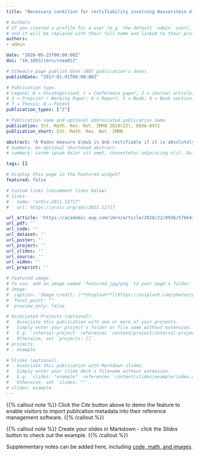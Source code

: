 ```yaml
---
title: "Necessary condition for rectifiability involving Wasserstein distance $W_2$"

# Authors
# If you created a profile for a user (e.g. the default `admin` user), write the username (folder name) here 
# and it will be replaced with their full name and linked to their profile.
authors:
- admin

date: "2020-05-25T00:00:00Z"
doi: "10.1093/imrn/rnaa012"

# Schedule page publish date (NOT publication's date).
publishDate: "2017-01-01T00:00:00Z"

# Publication type.
# Legend: 0 = Uncategorized; 1 = Conference paper; 2 = Journal article;
# 3 = Preprint / Working Paper; 4 = Report; 5 = Book; 6 = Book section;
# 7 = Thesis; 8 = Patent
publication_types: ["2"]

# Publication name and optional abbreviated publication name.
publication: Int. Math. Res. Not. IMRN 2020(22), 8936–8972
publication_short: Int. Math. Res. Not. IMRN

abstract: "A Radon measure $\mu$ is $n$-rectifiable if it is absolutely continuous with respect to $n$-dimensional Hausdorff measure and $\mu$-almost all of supp$μ$ can be covered by Lipschitz images of $\mathbb{R}^n$⁠. In this paper, we give a necessary condition for rectifiability in terms of the so-called $\alpha_2$ numbers — coefficients quantifying flatness using Wasserstein distance $W_2$⁠. In a recent article, we showed that the same condition is also sufficient for rectifiability, and so we get a new characterization of rectifiable measures."
# Summary. An optional shortened abstract.
# summary: Lorem ipsum dolor sit amet, consectetur adipiscing elit. Duis posuere tellus ac convallis placerat. Proin tincidunt magna sed ex sollicitudin condimentum.

tags: []

# Display this page in the Featured widget?
featured: false

# Custom links (uncomment lines below)
# links:
# - name: "arXiv:2011.12717"
#   url: https://arxiv.org/abs/2011.12717

url_article: 'https://academic.oup.com/imrn/article/2020/22/8936/5766436?guestAccessKey=25f67e5f-3895-4628-88e9-65ccf04bbf90'
url_pdf: ''
url_code: ''
url_dataset: ''
url_poster: ''
url_project: ''
url_slides: ''
url_source: ''
url_video: ''
url_preprint: ''

# Featured image
# To use, add an image named `featured.jpg/png` to your page's folder. 
# image:
#  caption: 'Image credit: [**Unsplash**](https://unsplash.com/photos/pLCdAaMFLTE)'
#  focal_point: ""
#  preview_only: false

# Associated Projects (optional).
#   Associate this publication with one or more of your projects.
#   Simply enter your project's folder or file name without extension.
#   E.g. `internal-project` references `content/project/internal-project/index.md`.
#   Otherwise, set `projects: []`.
# projects:
# - example

# Slides (optional).
#   Associate this publication with Markdown slides.
#   Simply enter your slide deck's filename without extension.
#   E.g. `slides: "example"` references `content/slides/example/index.md`.
#   Otherwise, set `slides: ""`.
# slides: example
---
```


{{% callout note %}}
Click the *Cite* button above to demo the feature to enable visitors to import publication metadata into their reference management software.
{{% /callout %}}

{{% callout note %}}
Create your slides in Markdown - click the *Slides* button to check out the example.
{{% /callout %}}

Supplementary notes can be added here, including [code, math, and images](https://wowchemy.com/docs/writing-markdown-latex/).
